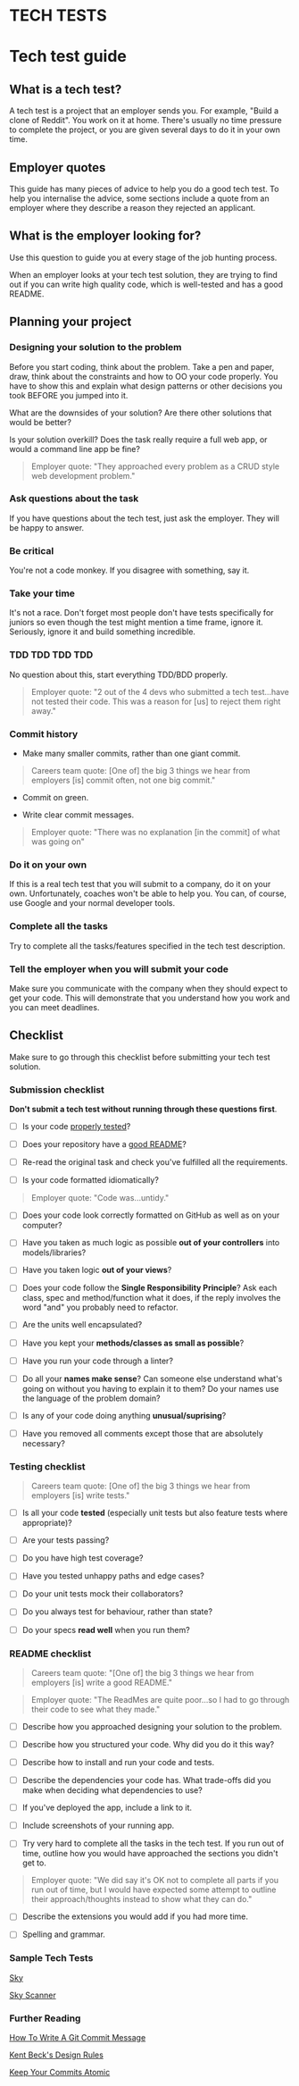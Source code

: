 # TECH TESTS

# Tech test guide

## What is a tech test?

A tech test is a project that an employer sends you.  For example, "Build a clone of Reddit".  You work on it at home.  There's usually no time pressure to complete the project, or you are given several days to do it in your own time.

## Employer quotes

This guide has many pieces of advice to help you do a good tech test.  To help you internalise the advice, some sections include a quote from an employer where they describe a reason they rejected an applicant.

## What is the employer looking for?

Use this question to guide you at every stage of the job hunting process.

When an employer looks at your tech test solution, they are trying to find out if you can write high quality code, which is well-tested and has a good README.

## Planning your project

### Designing your solution to the problem

Before you start coding, think about the problem. Take a pen and paper, draw, think about the constraints and how to OO your code properly. You have to show this and explain what design patterns or other decisions you took BEFORE you jumped into it.

What are the downsides of your solution? Are there other solutions that would be better?

Is your solution overkill? Does the task really require a full web app, or would a command line app be fine?

> Employer quote: "They approached every problem as a CRUD style web development problem."

### Ask questions about the task

If you have questions about the tech test, just ask the employer.  They will be happy to answer.

### Be critical

You're not a code monkey. If you disagree with something, say it.

### Take your time

It's not a race. Don't forget most people don't have tests specifically for juniors so even though the test might mention a time frame, ignore it. Seriously, ignore it and build something incredible.

### TDD TDD TDD TDD

No question about this, start everything TDD/BDD properly.

> Employer quote: "2 out of the 4 devs who submitted a tech test...have not tested their code. This was a reason for [us] to reject them right away."

### Commit history

* Make many smaller commits, rather than one giant commit.

> Careers team quote: [One of] the big 3 things we hear from employers [is] commit often, not one big commit."

* Commit on green.

* Write clear commit messages.

> Employer quote: "There was no explanation [in the commit] of what was going on"

### Do it on your own

If this is a real tech test that you will submit to a company, do it on your own.  Unfortunately, coaches won't be able to help you. You can, of course, use Google and your normal developer tools.

### Complete all the tasks

Try to complete all the tasks/features specified in the tech test description.

### Tell the employer when you will submit your code

Make sure you communicate with the company when they should expect to get your code. This will demonstrate that you understand how you work and you can meet deadlines.

## Checklist

Make sure to go through this checklist before submitting your tech test solution.

### Submission checklist

**Don't submit a tech test without running through these questions first**.

- [ ] Is your code [properly tested](#testing-checklist)?

- [ ] Does your repository have a [good README](#readme-checklist)?

- [ ] Re-read the original task and check you've fulfilled all the requirements.

- [ ] Is your code formatted idiomatically?

> Employer quote: "Code was...untidy."

- [ ] Does your code look correctly formatted on GitHub as well as on your computer?

- [ ] Have you taken as much logic as possible **out of your controllers** into models/libraries?

- [ ] Have you taken logic **out of your views**?

- [ ] Does your code follow the **Single Responsibility Principle**? Ask each class, spec and method/function what it does, if the reply involves the word "and" you probably need to refactor.

- [ ] Are the units well encapsulated?

- [ ] Have you kept your **methods/classes as small as possible**?

- [ ] Have you run your code through a linter?

- [ ] Do all your **names make sense**? Can someone else understand what's going on without you having to explain it to them? Do your names use the language of the problem domain?

- [ ] Is any of your code doing anything **unusual/suprising**?

- [ ] Have you removed all comments except those that are absolutely necessary?

### Testing checklist

> Careers team quote: [One of] the big 3 things we hear from employers [is] write tests."

- [ ] Is all your code **tested** (especially unit tests but also feature tests where appropriate)?

- [ ] Are your tests passing?

- [ ] Do you have high test coverage?

- [ ] Have you tested unhappy paths and edge cases?

- [ ] Do your unit tests mock their collaborators?

- [ ] Do you always test for behaviour, rather than state?

- [ ] Do your specs **read well** when you run them?

### README checklist

> Careers team quote: "[One of] the big 3 things we hear from employers [is] write a good README."

> Employer quote: "The ReadMes are quite poor...so I had to go through their code to see what they made."

- [ ] Describe how you approached designing your solution to the problem.

- [ ] Describe how you structured your code.  Why did you do it this way?

- [ ] Describe how to install and run your code and tests.

- [ ] Describe the dependencies your code has.  What trade-offs did you make when deciding what dependencies to use?

- [ ] If you've deployed the app, include a link to it.

- [ ] Include screenshots of your running app.

- [ ] Try very hard to complete all the tasks in the tech test.  If you run out of time, outline how you would have approached the sections you didn't get to.

> Employer quote: "We did say it's OK not to complete all parts if you run out of time, but I would have expected some attempt to outline their approach/thoughts instead to show what they can do."

- [ ] Describe the extensions you would add if you had more time.

- [ ] Spelling and grammar.

### Sample Tech Tests

[Sky](https://github.com/Yorkshireman/bill_unattended#bill-unattended-test)

[Sky Scanner](https://github.com/Skyscanner/full-stack-recruitment-test)

### Further Reading

[How To Write A Git Commit Message](https://chris.beams.io/posts/git-commit/)

[Kent Beck's Design Rules](https://martinfowler.com/bliki/BeckDesignRules.html)

[Keep Your Commits Atomic](https://www.freshconsulting.com/atomic-commits/)




